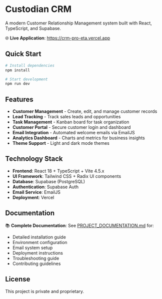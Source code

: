 # Custodian CRM

A modern Customer Relationship Management system built with React, TypeScript, and Supabase.

🌐 **Live Application**: https://crm-pro-eta.vercel.app

## Quick Start

```bash
# Install dependencies
npm install

# Start development
npm run dev
```

## Features

- **Customer Management** - Create, edit, and manage customer records
- **Lead Tracking** - Track sales leads and opportunities  
- **Task Management** - Kanban board for task organization
- **Customer Portal** - Secure customer login and dashboard
- **Email Integration** - Automated welcome emails via EmailJS
- **Analytics Dashboard** - Charts and metrics for business insights
- **Theme Support** - Light and dark mode themes

## Technology Stack

- **Frontend**: React 18 + TypeScript + Vite 4.5.x
- **UI Framework**: Tailwind CSS + Radix UI components
- **Database**: Supabase (PostgreSQL)
- **Authentication**: Supabase Auth
- **Email Service**: EmailJS
- **Deployment**: Vercel

## Documentation

📚 **Complete Documentation**: See [PROJECT_DOCUMENTATION.md](./PROJECT_DOCUMENTATION.md) for:

- Detailed installation guide
- Environment configuration
- Email system setup
- Deployment instructions
- Troubleshooting guide
- Contributing guidelines

## License

This project is private and proprietary.